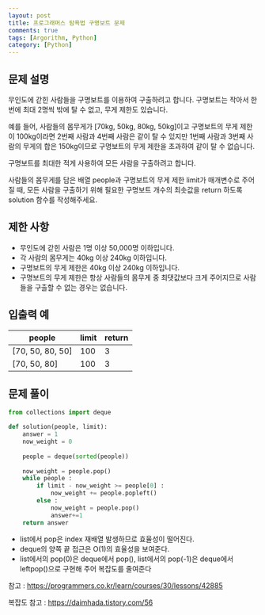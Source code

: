 ```yaml
---
layout: post
title: 프로그래머스 탐욕법 구명보트 문제
comments: true
tags: [Argorithm, Python]
category: [Python]
---
```


## 문제 설명
무인도에 갇힌 사람들을 구명보트를 이용하여 구출하려고 합니다. 구명보트는 작아서 한 번에 최대 2명씩 밖에 탈 수 없고, 무게 제한도 있습니다.

예를 들어, 사람들의 몸무게가 [70kg, 50kg, 80kg, 50kg]이고 구명보트의 무게 제한이 100kg이라면 2번째 사람과 4번째 사람은 같이 탈 수 있지만 1번째 사람과 3번째 사람의 무게의 합은 150kg이므로 구명보트의 무게 제한을 초과하여 같이 탈 수 없습니다.

구명보트를 최대한 적게 사용하여 모든 사람을 구출하려고 합니다.

사람들의 몸무게를 담은 배열 people과 구명보트의 무게 제한 limit가 매개변수로 주어질 때, 모든 사람을 구출하기 위해 필요한 구명보트 개수의 최솟값을 return 하도록 solution 함수를 작성해주세요.



## 제한 사항
- 무인도에 갇힌 사람은 1명 이상 50,000명 이하입니다.
- 각 사람의 몸무게는 40kg 이상 240kg 이하입니다.
- 구명보트의 무게 제한은 40kg 이상 240kg 이하입니다.
- 구명보트의 무게 제한은 항상 사람들의 몸무게 중 최댓값보다 크게 주어지므로 사람들을 구출할 수 없는 경우는 없습니다.

## 입출력 예
| people | limit   | return |
|---| ---  | --- |
|[70, 50, 80, 50] |	100| 3 |
|[70, 50, 80] |	100| 3 |


## 문제 풀이
```python
from collections import deque

def solution(people, limit):
    answer = 1
    now_weight = 0 
    
    people = deque(sorted(people))
    
    now_weight = people.pop()
    while people :
        if limit - now_weight >= people[0] :
            now_weight += people.popleft()
        else :
            now_weight = people.pop()
            answer+=1
    return answer
```
- list에서 pop은 index 재배열 발생하므로 효율성이 떨어진다.
- deque의 양쪽 끝 접근은 O(1)의 효율성을 보여준다.
- list에서의 pop(0)은 deque에서 pop(), list에서의 pop(-1)은 deque에서 leftpop()으로 구현해 주어 복잡도를 줄여준다


참고 :  <https://programmers.co.kr/learn/courses/30/lessons/42885>

복잡도 참고 : <https://daimhada.tistory.com/56>